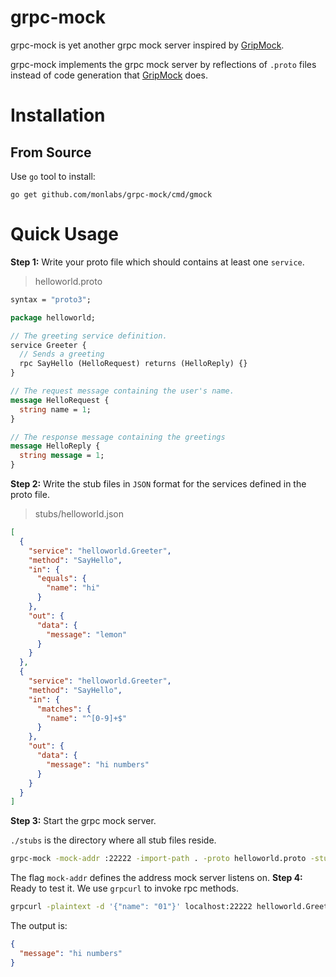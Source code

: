 # grpc-mock
grpc-mock is yet another grpc mock server inspired by [GripMock](https://github.com/tokopedia/gripmock).

grpc-mock implements the grpc mock server by reflections of `.proto` files instead of code generation that [GripMock](https://github.com/tokopedia/gripmock) does.

# Installation
## From Source
Use `go` tool to install:
```shell
go get github.com/monlabs/grpc-mock/cmd/gmock
```
# Quick Usage
**Step 1:** Write your proto file which should contains at least one `service`.
> helloworld.proto
```protobuf
syntax = "proto3";

package helloworld;

// The greeting service definition.
service Greeter {
  // Sends a greeting
  rpc SayHello (HelloRequest) returns (HelloReply) {}
}

// The request message containing the user's name.
message HelloRequest {
  string name = 1;
}

// The response message containing the greetings
message HelloReply {
  string message = 1;
}
```
**Step 2:** Write the stub files in `JSON` format for the services defined in the proto file.
> stubs/helloworld.json
```JSON
[
  {
    "service": "helloworld.Greeter",
    "method": "SayHello",
    "in": {
      "equals": {
        "name": "hi"
      }
    },
    "out": {
      "data": {
        "message": "lemon"
      }
    }
  },
  {
    "service": "helloworld.Greeter",
    "method": "SayHello",
    "in": {
      "matches": {
        "name": "^[0-9]+$"
      }
    },
    "out": {
      "data": {
        "message": "hi numbers"
      }
    }
  }
]
```
**Step 3:** Start the grpc mock server.

`./stubs` is the directory where all stub files reside.
```Bash
grpc-mock -mock-addr :22222 -import-path . -proto helloworld.proto -stub-dir ./stubs
```
The flag `mock-addr` defines the address mock server listens on.
**Step 4:** Ready to test it.
We use `grpcurl` to invoke rpc methods.
```Bash
grpcurl -plaintext -d '{"name": "01"}' localhost:22222 helloworld.Greeter/SayHello
```
The output is:
```JSON
{
  "message": "hi numbers"
}
```
